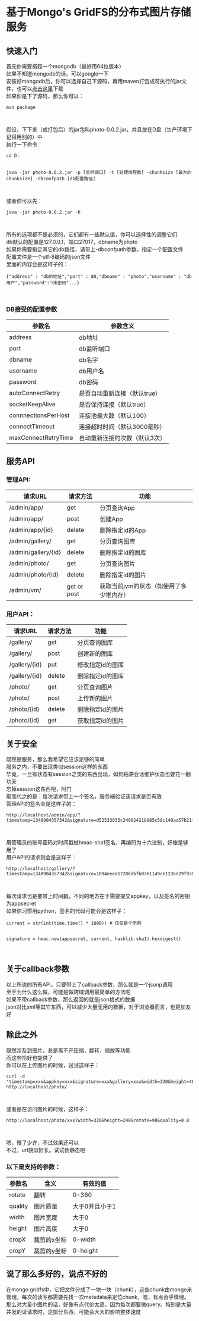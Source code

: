 # 基于Mongo's GridFS的分布式图片存储服务 #
## 快速入门 ##
首先你需要搭起一个mongodb（最好用64位版本）<br>
如果不知道mongodb的话，可以google一下<br>
安装好mongodb后，你可以选择自己下源码，再用maven打包成可执行的jar文件，也可以<a href='http://code.google.com/p/kissme-photo/downloads/list'>点击这里</a>下载<br>
如果你是下了源码，那么你可以：<br>
<pre><code>mvn package<br>
</code></pre>
假设，下下来（或打包后）的jar包叫photo-0.0.2.jar，并且放在D盘（生产环境下记得用别的）中<br>
执行一下命令：<br>
<pre><code>cd D:<br>
java -jar photo-0.0.2.jar -p [监听端口] -t [处理线程数] -chunksize [最大的chunksize] -dbconfpath [db配置路径]<br>
</code></pre>
或者你可以先：<br>
<pre><code>java -jar photo-0.0.2.jar -h<br>
</code></pre>

所有的选项都不是必须的，它们都有一些默认值，你可以选择性的调整它们<br>
db默认的配置是127.0.0.1，端口27017，dbname为photo<br>
如果你需要指定其它的db路径，请带上-dbconfpath参数，指定一个配置文件<br>
配置文件是一个utf-8编码的json文件<br>
里面的内容会是这样子的：<br>
<pre><code>{"address" : "db的地址","port" : 80,"dbname" : "photo","username" : "db用户","password":"db密码"...}<br>
</code></pre>

<h3>DB接受的配置参数</h3>
<table><thead><th> <b>参数名</b> </th><th> <b>参数含义</b> </th></thead><tbody>
<tr><td> address          </td><td> db地址            </td></tr>
<tr><td> port             </td><td> db监听端口      </td></tr>
<tr><td> dbname           </td><td> db名字            </td></tr>
<tr><td> username         </td><td> db用户名         </td></tr>
<tr><td> password         </td><td> db密码            </td></tr>
<tr><td> autoConnectRetry </td><td> 是否自动重新连接（默认true） </td></tr>
<tr><td> socketKeepAlive  </td><td> 是否保持连接（默认true） </td></tr>
<tr><td> connnectionsPerHost </td><td> 连接池最大数（默认100） </td></tr>
<tr><td> connectTimeout   </td><td> 连接超时时间（默认3000毫秒） </td></tr>
<tr><td> maxConnectRetryTime </td><td> 自动重新连接的次数（默认3次）</td></tr></tbody></table>

<h2>服务API</h2>
<h3>管理API:</h3>
<table><thead><th> <b>请求URL</b> </th><th> <b>请求方法</b> </th><th> <b>功能</b> </th></thead><tbody>
<tr><td> /admin/app/      </td><td> get                 </td><td> 分页查询App </td></tr>
<tr><td> /admin/app/      </td><td> post                </td><td> 创建App     </td></tr>
<tr><td> /admin/app/{id}  </td><td> delete              </td><td> 删除指定id的App </td></tr>
<tr><td> /admin/gallery/  </td><td> get                 </td><td> 分页查询图库 </td></tr>
<tr><td> /admin/gallery/{id} </td><td> delete              </td><td> 删除指定id的图库 </td></tr>
<tr><td> /admin/photo/    </td><td> get                 </td><td> 分页查询图片 </td></tr>
<tr><td> /admin/photo/{id} </td><td> delete              </td><td> 删除指定id的图片 </td></tr>
<tr><td> /admin/vm/       </td><td> get or post         </td><td> 获取当前jvm的状态（如使用了多少堆内存） </td></tr></tbody></table>

<h3>用户API：</h3>
<table><thead><th> <b>请求URL</b> </th><th> <b>请求方法</b> </th><th> <b>功能</b> </th></thead><tbody>
<tr><td> /gallery/        </td><td> get                 </td><td> 分页查询图库 </td></tr>
<tr><td> /gallery/        </td><td> post                </td><td> 创建新的图库 </td></tr>
<tr><td> /gallery/{id}    </td><td> put                 </td><td> 修改指定id的图库 </td></tr>
<tr><td> /gallery/{id}    </td><td> delete              </td><td> 删除指定id的图库 </td></tr>
<tr><td> /photo/          </td><td> get                 </td><td> 分页查询图片 </td></tr>
<tr><td> /photo/          </td><td> post                </td><td> 上传新的图片 </td></tr>
<tr><td> /photo/{id}      </td><td> delete              </td><td> 删除指定id的图片 </td></tr>
<tr><td> /photo/{id}      </td><td> get                 </td><td> 获取指定id的图片 </td></tr></tbody></table>

<h2>关于安全</h2>
既然是服务，那么我希望它应该足够的简单<br>
服务之内，不要出现类似session这样的东西<br>
毕竟，一旦有状态有session之类的东西出现，如何粘滞会话维护状态也要花一翻功夫<br>
忘掉session这东西吧，阿门<br>
取而代之的是：每次请求带上一个签名，服务端验证该请求是否有效<br>
管理API的签名会是这样子的：<br>
<pre><code>http://localhost/admin/app/?timestamp=1348904357342&amp;signature=d52533035c24082421b985c58c140aa57b21f1a5&amp;callback=123<br>
</code></pre>
用管理员的账号密码对时间戳做hmac-sha1签名，再编码为十六进制，好像是够用了<br>
用户API的请求则会是这样子：<br>
<pre><code>http://localhost/gallery/?timestamp=1348904357342&amp;signature=1094eeea17286dbfb0761149ce1236d29f9383d3&amp;appkey=R7BJVv&amp;callback=123<br>
</code></pre>
每次请求也是要带上时间戳，不同的地方在于需要提交appkey，以及签名的密钥为appsecret<br>
如果你习惯用python，签名的代码可能会是这样子：<br>
<pre><code>current = str(int(time.time() * 1000)) # 仅仅是个示例<br>
signature = hmac.new(appsecret, current, hashlib.sha1).hexdigest()<br>
</code></pre>
<h2>关于callback参数</h2>
以上所说的所有API，只要带上了callback参数，那么就是一个jsonp调用<br>
至于为什么这么做，可能是做跨域调用最简单的方法吧<br>
如果不带callback参数，那么返回的就是json格式的数据<br>
json对比xml等其它东西，可以减少大量无用的数据，对于浏览器而言，也更加友好<br>

<h2>除此之外</h2>
既然涉及到图片，总是离不开压缩，翻转，缩放等功能<br>
而这些恰好也提供了<br>
你可以在上传图片的时候，试试这样子：<br>
<pre><code>curl -d "timestamp=xxx&amp;appkey=xxx&amp;signature=xxx&amp;gallery=xxx&amp;width=320&amp;height=480" http://localhost/photo/<br>
</code></pre>
或者是在访问图片的时候，这样子：<br>
<pre><code>http://localhost/photo/xxx?width=320&amp;height=240&amp;rotate=90&amp;quality=0.8<br>
</code></pre>
嗯，慢了少许，不过效果还可以<br>
不过，url貌似好长。试试伪静态吧<br>
<h3>以下是支持的参数：</h3>
<table><thead><th> <b>参数名</b> </th><th> <b>含义</b> </th><th> <b>有效的值</b> </th></thead><tbody>
<tr><td> rotate           </td><td> 翻转        </td><td> 0-360               </td></tr>
<tr><td> quality          </td><td> 图片质量  </td><td> 大于0并且小于1 </td></tr>
<tr><td> width            </td><td> 图片宽度  </td><td> 大于0             </td></tr>
<tr><td> height           </td><td> 图片高度  </td><td> 大于0             </td></tr>
<tr><td> cropX            </td><td> 裁剪的x坐标 </td><td> 0-width             </td></tr>
<tr><td> cropY            </td><td> 裁剪的y坐标 </td><td> 0-height            </td></tr></tbody></table>

<h2>说了那么多好的，说点不好的</h2>
在mongo gridfs中，它把文件分成了一块一块（chunk），这些chunk由mongo来管理。每次的读写都需要先找一次metadata来定位chunk，嗯，有点合乎情理。那么对大量小图片的话，好像有点代价太高，因为每次都要做query。特别是大量并发的读请求时，这部分东西，可能会大大的影响整体速度